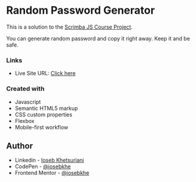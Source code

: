 # Random Password Generator

This is a solution to the [Scrimba JS Course Project](https://scrimba.com/learn/learnjavascript).

You can generate random password and copy it right away.
Keep it and be safe.


### Links

- Live Site URL: [Click here](https://randompass-iosebkhe.netlify.app/)

### Created with

- Javascript
- Semantic HTML5 markup
- CSS custom properties
- Flexbox
- Mobile-first workflow

## Author

- Linkedin - [Ioseb Khetsuriani](https://www.linkedin.com/in/ioseb-khetsuriani-1831801b5/)
- CodePen - [@iosebkhe](https://codepen.io/iosebkhe)
- Frontend Mentor - [@iosebkhe](https://www.frontendmentor.io/profile/iosebkhe)
